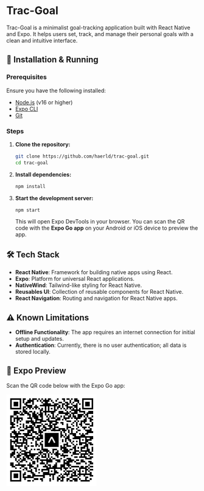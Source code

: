 # Trac-Goal

Trac-Goal is a minimalist goal-tracking application built with React Native and Expo. It helps users set, track, and manage their personal goals with a clean and intuitive interface.

## 🚀 Installation & Running

### Prerequisites

Ensure you have the following installed:

- [Node.js](https://nodejs.org/) (v16 or higher)
- [Expo CLI](https://docs.expo.dev/get-started/installation/)
- [Git](https://git-scm.com/)

### Steps

1. **Clone the repository:**


   ```bash
   git clone https://github.com/haerld/trac-goal.git
   cd trac-goal
   ```

2. **Install dependencies:**

   ```bash
   npm install
   ```

3. **Start the development server:**

   ```bash
   npm start
   ```

   This will open Expo DevTools in your browser. You can scan the QR code with the **Expo Go app** on your Android or iOS device to preview the app.

## 🛠 Tech Stack

* **React Native**: Framework for building native apps using React.
* **Expo**: Platform for universal React applications.
* **NativeWind**: Tailwind-like styling for React Native.
* **Reusables UI**: Collection of reusable components for React Native.
* **React Navigation**: Routing and navigation for React Native apps.

## ⚠️ Known Limitations

* **Offline Functionality**: The app requires an internet connection for initial setup and updates.
* **Authentication**: Currently, there is no user authentication; all data is stored locally.

## 📱 Expo Preview

Scan the QR code below with the Expo Go app:

![Expo QR Code](assets/qr-preview.PNG)

